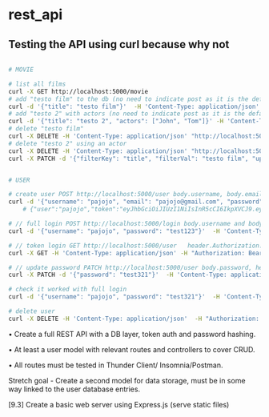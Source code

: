 # rest_api


## Testing the API using curl because why not

```zsh

# MOVIE

# list all films
curl -X GET http://localhost:5000/movie
# add "testo film" to the db (no need to indicate post as it is the default)
curl -d '{"title": "testo film"}'  -H 'Content-Type: application/json' http://localhost:5000/movie
# add "testo 2" with actors (no need to indicate post as it is the default)
curl -d '{"title": "testo 2", "actors": ["John", "Tom"]}' -H 'Content-Type: application/json' http://localhost:5000/movie
# delete "testo film"
curl -X DELETE -H 'Content-Type: application/json' "http://localhost:5000/movie/title/testo%20film"
# delete "testo 2" using an actor
curl -X DELETE -H 'Content-Type: application/json' "http://localhost:5000/movie/actors/Tom"
curl -X PATCH -d '{"filterKey": "title", "filterVal": "testo film", "updateKey": "actors", "updateVal": ["Tom", "Mark", "Lucas"]}'  -H 'Content-Type: application/json' http://localhost:5000/movie


# USER

# create user POST http://localhost:5000/user body.username, body.email, body.password
curl -d '{"username": "pajojo", "email": "pajojo@gmail.com", "password": "test123"}'  -H 'Content-Type: application/json' http://localhost:5000/user
    # {"user":"pajojo","token":"eyJhbGciOiJIUzI1NiIsInR5cCI6IkpXVCJ9.eyJfaWQiOiI2MjMyMjg3NGI4OTQzZDNjOTc5NTRmZTMiLCJpYXQiOjE2NDc0NTQzMjR9.alJsG5W6ZrEs82x0PN3dYvxNEHD2JAqa_WMr9R_lH50"}

# // full login POST http://localhost:5000/login body.username and body.password
curl -d '{"username": "pajojo", "password": "test123"}'  -H 'Content-Type: application/json' http://localhost:5000/login

# // token login GET http://localhost:5000/user   header.Authorization: "Bearer TOKEN"
curl -X GET -H 'Content-Type: application/json' -H "Authorization: Bearer eyJhbGciOiJIUzI1NiIsInR5cCI6IkpXVCJ9.eyJfaWQiOiI2MjMyMjg3NGI4OTQzZDNjOTc5NTRmZTMiLCJpYXQiOjE2NDc0NTQzMjR9.alJsG5W6ZrEs82x0PN3dYvxNEHD2JAqa_WMr9R_lH50" http://localhost:5000/user

# // update password PATCH http://localhost:5000/user body.password, header bearer token, 
curl -X PATCH -d '{"password": "test321"}'  -H 'Content-Type: application/json'  -H "Authorization: Bearer eyJhbGciOiJIUzI1NiIsInR5cCI6IkpXVCJ9.eyJfaWQiOiI2MjMyMjg3NGI4OTQzZDNjOTc5NTRmZTMiLCJpYXQiOjE2NDc0NTQzMjR9.alJsG5W6ZrEs82x0PN3dYvxNEHD2JAqa_WMr9R_lH50" http://localhost:5000/user

# check it worked with full login
curl -d '{"username": "pajojo", "password": "test321"}'  -H 'Content-Type: application/json' http://localhost:5000/login

# delete user
curl -X DELETE -H 'Content-Type: application/json'  -H "Authorization: Bearer eyJhbGciOiJIUzI1NiIsInR5cCI6IkpXVCJ9.eyJfaWQiOiI2MjMyNWE4NDYxOTBlZmIyM2NjMTVkY2UiLCJpYXQiOjE2NDc0NjcxNDB9.nNQAbB0wwIg2dCqKGg96IixVL1TmIFXiPUuq-Lbcwi4" http://localhost:5000/user
```





• Create a full REST API with a DB layer, token
auth and password hashing.

• At least a user model with relevant routes and
controllers to cover CRUD.

• All routes must be tested in Thunder Client/
Insomnia/Postman.

Stretch goal - Create a second model for data
storage, must be
in some way linked to the user database entries.


[9.3] Create a basic web server using Express.js (serve static files)